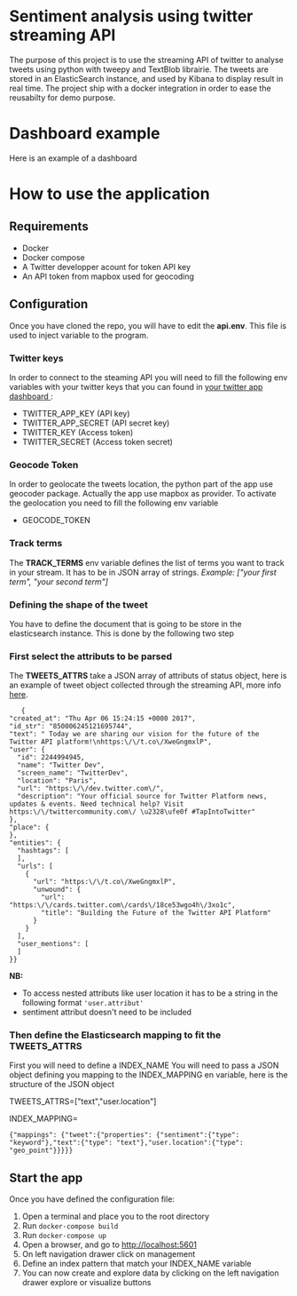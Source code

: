 # Sentiment analysis using twitter streaming API

The purpose of this project is to use the streaming API of twitter to analyse tweets using python with tweepy and TextBlob librairie.
The tweets are stored in an ElasticSearch instance, and used by Kibana to display result in real time.
The project ship with a docker integration in order to ease the reusabilty for demo purpose.
# Dashboard example
Here is an example of a dashboard



# How to use the application



## Requirements

- Docker
- Docker compose
- A Twitter developper acount for token API key
- An API token from mapbox used for geocoding 

## Configuration
Once you have cloned the repo, you will have to edit the **api.env**. This file is used to inject variable to the program.
### Twitter keys
In order to connect to the steaming API you will need to fill the following env variables with your twitter keys that you can found in [your twitter app dashboard ](https://developer.twitter.com/en/apps):
- TWITTER_APP_KEY (API key)
- TWITTER_APP_SECRET (API secret key)
- TWITTER_KEY (Access token)
- TWITTER_SECRET (Access token secret)

### Geocode Token
In order to geolocate the tweets location, the python part of the app use geocoder package. Actually the app use mapbox as provider.  To activate the geolocation you need to fill the following env variable
 - GEOCODE_TOKEN


### Track terms
The **TRACK_TERMS** env variable defines the list of terms you want to track in your stream. It has to be in JSON array of strings.
*Example: ["your first term", "your second term"]*

### Defining the shape of the tweet 
You have to define the document that is going to be store in the elasticsearch instance. This is done by the following two step



### First select the attributs to be parsed
The **TWEETS_ATTRS** take a JSON array of attributs of status object, here is an example of tweet object collected through the streaming API, more info [here](https://developer.twitter.com/en/docs/tweets/data-dictionary/overview/tweet-object).
 
  

       {
    "created_at": "Thu Apr 06 15:24:15 +0000 2017",
    "id_str": "850006245121695744",
    "text": " Today we are sharing our vision for the future of the Twitter API platform!\nhttps:\/\/t.co\/XweGngmxlP",
    "user": {
      "id": 2244994945,
      "name": "Twitter Dev",
      "screen_name": "TwitterDev",
      "location": "Paris",
      "url": "https:\/\/dev.twitter.com\/",
      "description": "Your official source for Twitter Platform news, updates & events. Need technical help? Visit https:\/\/twittercommunity.com\/ \u2328\ufe0f #TapIntoTwitter"
    },
    "place": {   
    },
    "entities": {
      "hashtags": [      
      ],
      "urls": [
        {
          "url": "https:\/\/t.co\/XweGngmxlP",
          "unwound": {
            "url": "https:\/\/cards.twitter.com\/cards\/18ce53wgo4h\/3xo1c",
            "title": "Building the Future of the Twitter API Platform"
          }
        }
      ],
      "user_mentions": [     
      ]
    }}

  **NB:**
  

 - To access nested attributs like user location it has to be a string in the following format `'user.attribut'`
 - sentiment attribut doesn't need to be included


### Then define the Elasticsearch mapping to fit the TWEETS_ATTRS

First you will need to define a INDEX_NAME
You will need to pass a JSON object defining you mapping to the INDEX_MAPPING en variable, here is the structure of the JSON object

TWEETS_ATTRS=["text","user.location"]

 INDEX_MAPPING=

    {"mappings": {"tweet":{"properties": {"sentiment":{"type": "keyword"},"text":{"type": "text"},"user.location":{"type": "geo_point"}}}}}


## Start the app

Once you have defined the configuration file:

1. Open a terminal and place you to the root directory
2. Run `docker-compose build`
3. Run `docker-compose up`
4. Open a browser, and go to [http://localhost:5601](http://localhost:5601/)
5. On left navigation drawer click on management
6. Define an index pattern that match your INDEX_NAME variable
7. You can now create and explore data by clicking on the left navigation drawer explore or visualize buttons